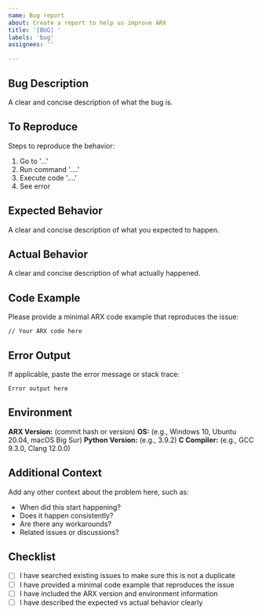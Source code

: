 ```yaml
---
name: Bug report
about: Create a report to help us improve ARX
title: '[BUG] '
labels: 'bug'
assignees: ''

---
```


## Bug Description
A clear and concise description of what the bug is.

## To Reproduce
Steps to reproduce the behavior:
1. Go to '...'
2. Run command '....'
3. Execute code '....'
4. See error

## Expected Behavior
A clear and concise description of what you expected to happen.

## Actual Behavior
A clear and concise description of what actually happened.

## Code Example
Please provide a minimal ARX code example that reproduces the issue:

```arx
// Your ARX code here
```

## Error Output
If applicable, paste the error message or stack trace:

```
Error output here
```

## Environment
**ARX Version:** (commit hash or version)
**OS:** (e.g., Windows 10, Ubuntu 20.04, macOS Big Sur)
**Python Version:** (e.g., 3.9.2)
**C Compiler:** (e.g., GCC 9.3.0, Clang 12.0.0)

## Additional Context
Add any other context about the problem here, such as:
- When did this start happening?
- Does it happen consistently?
- Are there any workarounds?
- Related issues or discussions?

## Checklist
- [ ] I have searched existing issues to make sure this is not a duplicate
- [ ] I have provided a minimal code example that reproduces the issue
- [ ] I have included the ARX version and environment information
- [ ] I have described the expected vs actual behavior clearly